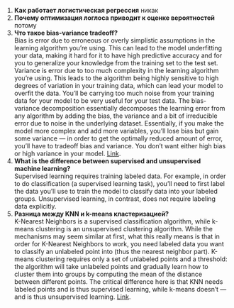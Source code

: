 1. **Как работает логистическая регрессия**
никак
2. **Почему оптимизация логлоса приводит к оценке вероятностей**
потому
3. **Что такое bias-variance tradeoff?**    
    Bias is error due to erroneous or overly simplistic assumptions in the learning algorithm you’re using. This can lead to the model underfitting your data, making it hard for it to have high predictive accuracy and for you to generalize your knowledge from the training set to the test set. Variance is error due to too much complexity in the learning algorithm you’re using. This leads to the algorithm being highly sensitive to high degrees of variation in your training data, which can lead your model to overfit the data. You’ll be carrying too much noise from your training data for your model to be very useful for your test data. The bias-variance decomposition essentially decomposes the learning error from any algorithm by adding the bias, the variance and a bit of irreducible error due to noise in the underlying dataset. Essentially, if you make the model more complex and add more variables, you’ll lose bias but gain some variance — in order to get the optimally reduced amount of error, you’ll have to tradeoff bias and variance. You don’t want either high bias or high variance in your model. [Link](https://en.wikipedia.org/wiki/Bias%E2%80%93variance_tradeoff).
4. **What is the difference between supervised and unsupervised machine learning?**    
    Supervised learning requires training labeled data. For example, in order to do classification (a supervised learning task), you’ll need to first label the data you’ll use to train the model to classify data into your labeled groups. Unsupervised learning, in contrast, does not require labeling data explicitly.    
5. **Разница между KNN и k-means кластеризацией?**    
    K-Nearest Neighbors is a supervised classification algorithm, while k-means clustering is an unsupervised clustering algorithm. While the mechanisms may seem similar at first, what this really means is that in order for K-Nearest Neighbors to work, you need labeled data you want to classify an unlabeled point into (thus the nearest neighbor part). K-means clustering requires only a set of unlabeled points and a threshold: the algorithm will take unlabeled points and gradually learn how to cluster them into groups by computing the mean of the distance between different points. The critical difference here is that KNN needs labeled points and is thus supervised learning, while k-means doesn’t — and is thus unsupervised learning. [Link](https://www.quora.com/How-is-the-k-nearest-neighbor-algorithm-different-from-k-means-clustering).    
